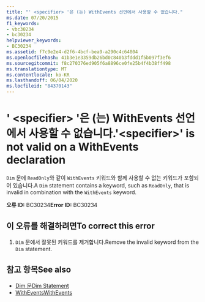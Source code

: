 ```yaml
---
title: "' <specifier> '은 (는) WithEvents 선언에서 사용할 수 없습니다."
ms.date: 07/20/2015
f1_keywords:
- vbc30234
- bc30234
helpviewer_keywords:
- BC30234
ms.assetid: f7c9e2e4-d2f6-4bcf-bea9-a290c4c64804
ms.openlocfilehash: 41b3e1e3359db26bd0c840b3fddd1f5b097f3ef6
ms.sourcegitcommit: f8c270376ed905f6a8896ce0fe25b4f4b38ff498
ms.translationtype: MT
ms.contentlocale: ko-KR
ms.lasthandoff: 06/04/2020
ms.locfileid: "84370143"
---
```

# <a name="specifier-is-not-valid-on-a-withevents-declaration"></a><span data-ttu-id="f2b6f-102">' \<specifier> '은 (는) WithEvents 선언에서 사용할 수 없습니다.</span><span class="sxs-lookup"><span data-stu-id="f2b6f-102">'\<specifier>' is not valid on a WithEvents declaration</span></span>
<span data-ttu-id="f2b6f-103">`Dim` 문에 `ReadOnly`와 같이 `WithEvents` 키워드와 함께 사용할 수 없는 키워드가 포함되어 있습니다.</span><span class="sxs-lookup"><span data-stu-id="f2b6f-103">A `Dim` statement contains a keyword, such as `ReadOnly`, that is invalid in combination with the `WithEvents` keyword.</span></span>  
  
 <span data-ttu-id="f2b6f-104">**오류 ID:** BC30234</span><span class="sxs-lookup"><span data-stu-id="f2b6f-104">**Error ID:** BC30234</span></span>  
  
## <a name="to-correct-this-error"></a><span data-ttu-id="f2b6f-105">이 오류를 해결하려면</span><span class="sxs-lookup"><span data-stu-id="f2b6f-105">To correct this error</span></span>  
  
1. <span data-ttu-id="f2b6f-106">`Dim` 문에서 잘못된 키워드를 제거합니다.</span><span class="sxs-lookup"><span data-stu-id="f2b6f-106">Remove the invalid keyword from the `Dim` statement.</span></span>  
  
## <a name="see-also"></a><span data-ttu-id="f2b6f-107">참고 항목</span><span class="sxs-lookup"><span data-stu-id="f2b6f-107">See also</span></span>

- [<span data-ttu-id="f2b6f-108">Dim 문</span><span class="sxs-lookup"><span data-stu-id="f2b6f-108">Dim Statement</span></span>](../language-reference/statements/dim-statement.md)
- [<span data-ttu-id="f2b6f-109">WithEvents</span><span class="sxs-lookup"><span data-stu-id="f2b6f-109">WithEvents</span></span>](../language-reference/modifiers/withevents.md)
